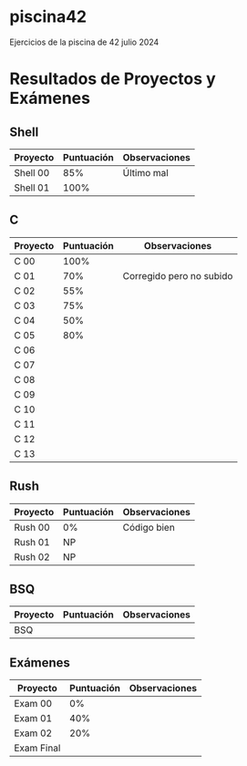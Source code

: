 # piscina42
Ejercicios de la piscina de 42 julio 2024


# Resultados de Proyectos y Exámenes

## Shell

| Proyecto   | Puntuación | Observaciones            |
|------------|------------|--------------------------|
| Shell 00   | 85%        | Último mal               |
| Shell 01   | 100%       |                          |

## C

| Proyecto   | Puntuación | Observaciones                   |
|------------|------------|---------------------------------|
| C 00       | 100%       |                                 |
| C 01       | 70%        | Corregido pero no subido        |
| C 02       | 55%        |                                 |
| C 03       | 75%        |                                 |
| C 04       | 50%        |                                 |
| C 05       | 80%        |                                 |
| C 06       |            |                                 |
| C 07       |            |                                 |
| C 08       |            |                                 |
| C 09       |            |                                 |
| C 10       |            |                                 |
| C 11       |            |                                 |
| C 12       |            |                                 |
| C 13       |            |                                 |

## Rush

| Proyecto   | Puntuación | Observaciones            |
|------------|------------|--------------------------|
| Rush 00    | 0%         | Código bien              |
| Rush 01    | NP         |                          |
| Rush 02    | NP         |                          |

## BSQ

| Proyecto   | Puntuación | Observaciones            |
|------------|------------|--------------------------|
| BSQ        |            |                          |

## Exámenes

| Proyecto     | Puntuación | Observaciones            |
|--------------|------------|--------------------------|
| Exam 00      | 0%         |                          |
| Exam 01      | 40%        |                          |
| Exam 02      | 20%        |                          |
| Exam Final   |            |                          |